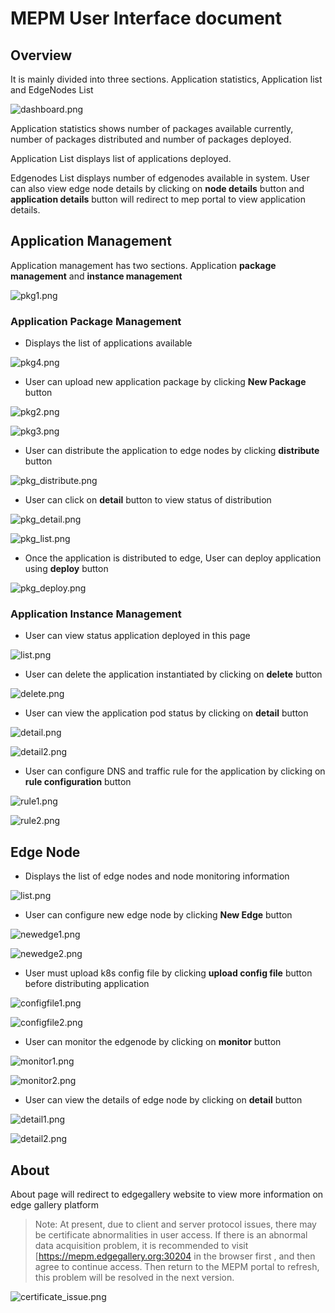 # MEPM User Interface document

## Overview

It is mainly divided into three sections. Application statistics, Application list and EdgeNodes List

![](/uploads/images/2021/0402/162039_bcb71c24_7639205.png "dashboard.png")

Application statistics shows number of packages available currently, number of packages distributed and number of packages deployed.

Application List displays list of applications deployed.

Edgenodes List displays number of edgenodes available in system. User can also view edge node details by clicking on **node details** button and **application details** button will redirect to mep portal to view application details.

## Application Management

Application management has two sections.  Application **package management** and **instance management**

![](/uploads/images/2021/0402/162405_4c39ed6c_7639205.png "pkg1.png")

### Application Package Management

- Displays the list of applications available

![](/uploads/images/2021/0402/162457_7cdb15aa_7639205.png "pkg4.png")

- User can upload new application package by clicking **New Package** button

![](/uploads/images/2021/0402/162520_ce672a82_7639205.png "pkg2.png")

![](/uploads/images/2021/0402/162537_9e7a6bd9_7639205.png "pkg3.png")

- User can distribute the application to edge nodes by clicking **distribute** button

![](/uploads/images/2021/0402/162600_39fae6b9_7639205.png "pkg_distribute.png")

- User can click on **detail** button to view status of distribution

![](/uploads/images/2021/0402/162626_3681a485_7639205.png "pkg_detail.png")

![](/uploads/images/2021/0402/162721_b459a773_7639205.png "pkg_list.png")

- Once the application is distributed to edge, User can deploy application using **deploy** button

![](/uploads/images/2021/0402/162647_21807129_7639205.png "pkg_deploy.png")

### Application Instance Management
- User can view status application deployed in this page

![](/uploads/images/2021/0402/163234_05080a4b_7639205.png "list.png")

- User can delete the application instantiated by clicking on **delete** button

![](/uploads/images/2021/0402/163253_a0482ba1_7639205.png "delete.png")

- User can view the application pod status by clicking on **detail** button

![](/uploads/images/2021/0402/163312_cc245a21_7639205.png "detail.png")

![](/uploads/images/2021/0402/163326_5ef8be11_7639205.png "detail2.png")

- User can configure DNS and traffic rule for the application by clicking on **rule configuration** button

![](/uploads/images/2021/0402/163341_20560adc_7639205.png "rule1.png")

![](/uploads/images/2021/0402/163401_561700ce_7639205.png "rule2.png")

## Edge Node

- Displays the list of edge nodes and node monitoring information

![](/uploads/images/2021/0402/164410_7e391ac5_7639205.png "list.png")

- User can configure new edge node by clicking **New Edge** button

![](/uploads/images/2021/0402/163856_c8d007ba_7639205.png "newedge1.png")

![](/uploads/images/2021/0402/163909_6fe615c8_7639205.png "newedge2.png")

- User must upload k8s config file by clicking **upload config file** button before distributing application 

![](/uploads/images/2021/0402/163926_b03cb198_7639205.png "configfile1.png")

![](/uploads/images/2021/0402/163938_03e89734_7639205.png "configfile2.png")

- User can monitor the edgenode by clicking on **monitor** button

![](/uploads/images/2021/0402/163954_922d8d32_7639205.png "monitor1.png")

![](/uploads/images/2021/0402/164007_7e0ad751_7639205.png "monitor2.png")

- User can view the details of edge node by clicking on **detail** button

![](/uploads/images/2021/0402/164020_4e206a56_7639205.png "detail1.png")

![](/uploads/images/2021/0402/164032_2acc8264_7639205.png "detail2.png")

## About
About page will redirect to edgegallery website to view more information on edge gallery platform


> Note: At present, due to client and server protocol issues, there may be certificate abnormalities in user access. If there is an abnormal data acquisition problem, it is recommended to visit [https://mepm.edgegallery.org:30204  in the browser first , and then agree to continue access. Then return to the MEPM portal to refresh, this problem will be resolved in the next version.

![](/uploads/images/2021/0402/170843_7b706467_7639205.png "certificate_issue.png")
